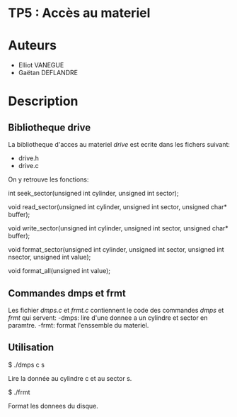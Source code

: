 TP5 : Accès au materiel
=======================



# Auteurs

- Elliot VANEGUE
- Gaëtan DEFLANDRE



# Description


## Bibliotheque drive

La bibliotheque d'acces au materiel *drive* est ecrite dans 
les fichers suivant:

- drive.h
- drive.c

On y retrouve les fonctions:

   int seek_sector(unsigned int cylinder, unsigned int sector);

   void read_sector(unsigned int cylinder, unsigned int sector, unsigned char* buffer);

   void write_sector(unsigned int cylinder, unsigned int sector, unsigned char* buffer);

   void format_sector(unsigned int cylinder, 
   		      unsigned int sector, 
		      unsigned int nsector, 
		      unsigned int value);

   void format_all(unsigned int value);


## Commandes dmps et frmt 

Les fichier *dmps.c* et *frmt.c* contiennent le code des 
commandes *dmps* et *frmt* qui servent:
-dmps: lire d'une donnee a un cylindre et sector en paramtre.
-frmt: format l'enssemble du materiel. 


## Utilisation

   $ ./dmps c s

Lire la donnée au cylindre c et au sector s.

   $ ./frmt

Format les donnees du disque.